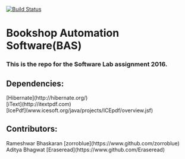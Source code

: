 [![Build Status](https://travis-ci.org/zorroblue/BAS.svg?branch=master)](https://travis-ci.org/zorroblue/BAS)

<h1>Bookshop Automation Software(BAS)</h1>
<h3>This is the repo for the Software Lab assignment 2016.</h3>

<h2>Dependencies:</h2>
[Hibernate](http://hibernate.org/)<br>
[iText](http://itextpdf.com)<br>
[IcePdf](www.icesoft.org/java/projects/ICEpdf/overview.jsf) <br>


<h2>Contributors:</h2>
Rameshwar Bhaskaran [zorroblue](https://www.github.com/zorroblue) <br>
Aditya Bhagwat [Eraseread](https://www.github.com/Eraseread)

